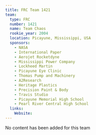 ```yaml
---
title: FRC Team 1421
team:
  type: FRC
  number: 1421
  name: Team Chaos
  rookie_year: 2004
  location: Picayune, Mississippi, USA
  sponsors:
    - NASA
    - International Paper
    - Aerojet Rocketdyne
    - Mississippi Power Company
    - Lockheed Martin
    - Picayune Eye Clinic
    - Thomas Pump and Machinery
    - A2Research
    - Heritage Plastics
    - Precision Paint & Body
    - Travis Studio
    - Picayune Memorial High School
    - Pearl River Central High School
  links:
    Website: 
---
```

No content has been added for this team